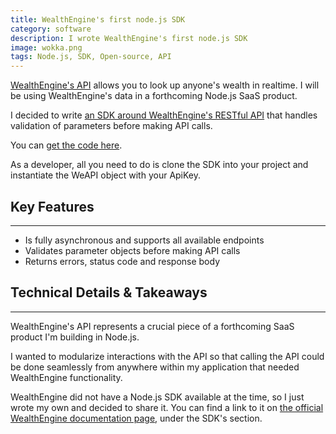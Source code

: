 ```yaml
---
title: WealthEngine's first node.js SDK
category: software
description: I wrote WealthEngine's first node.js SDK
image: wokka.png
tags: Node.js, SDK, Open-source, API
---
```

[WealthEngine's API](http://dev.wealthengine.com) allows you to look up anyone's wealth in realtime. I will be using WealthEngine's data in a forthcoming Node.js SaaS product.

I decided to write [an SDK around WealthEngine's RESTful API](https://github.com/zackproser/WealthEngine-Node-SDK) that handles validation of parameters before making API calls.

You can [get the code here](https://github.com/zackproser/WealthEngine-Node-SDK).

As a developer, all you need to do is clone the SDK into your project and instantiate the WeAPI object with your ApiKey.

## Key Features

* * *

* Is fully asynchronous and supports all available endpoints
* Validates parameter objects before making API calls
* Returns errors, status code and response body

## Technical Details & Takeaways

* * *

WealthEngine's API represents a crucial piece of a forthcoming SaaS product I'm building in Node.js.

I wanted to modularize interactions with the API so that calling the API could be done seamlessly from anywhere within my application that needed WealthEngine functionality.

WealthEngine did not have a Node.js SDK available at the time, so I just wrote my own and decided to share it. You can find a link to it on [the official WealthEngine documentation page](https://dev.wealthengine.com/api), under the SDK's section.
